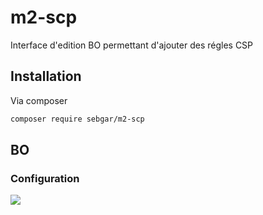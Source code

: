 # m2-scp

Interface d'edition BO permettant d'ajouter des régles CSP

## Installation

Via composer

```bash
composer require sebgar/m2-scp
```

## BO

### Configuration
![](https://i.ibb.co/Pj0cMsb/csp-config.png)
